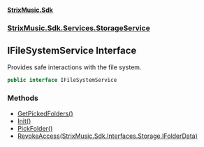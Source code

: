 #### [StrixMusic.Sdk](./index.md 'index')
### [StrixMusic.Sdk.Services.StorageService](./StrixMusic-Sdk-Services-StorageService.md 'StrixMusic.Sdk.Services.StorageService')
## IFileSystemService Interface
Provides safe interactions with the file system.  
```csharp
public interface IFileSystemService
```
### Methods
- [GetPickedFolders()](./StrixMusic-Sdk-Services-StorageService-IFileSystemService-GetPickedFolders().md 'StrixMusic.Sdk.Services.StorageService.IFileSystemService.GetPickedFolders()')
- [Init()](./StrixMusic-Sdk-Services-StorageService-IFileSystemService-Init().md 'StrixMusic.Sdk.Services.StorageService.IFileSystemService.Init()')
- [PickFolder()](./StrixMusic-Sdk-Services-StorageService-IFileSystemService-PickFolder().md 'StrixMusic.Sdk.Services.StorageService.IFileSystemService.PickFolder()')
- [RevokeAccess(StrixMusic.Sdk.Interfaces.Storage.IFolderData)](./StrixMusic-Sdk-Services-StorageService-IFileSystemService-RevokeAccess(StrixMusic-Sdk-Interfaces-Storage-IFolderData).md 'StrixMusic.Sdk.Services.StorageService.IFileSystemService.RevokeAccess(StrixMusic.Sdk.Interfaces.Storage.IFolderData)')

